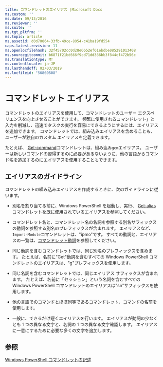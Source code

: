 ```yaml
---
title: コマンドレットのエイリアス |Microsoft Docs
ms.custom: ''
ms.date: 09/13/2016
ms.reviewer: ''
ms.suite: ''
ms.tgt_pltfrm: ''
ms.topic: article
ms.assetid: d0d70864-33fb-49ce-8054-c41ba19fd554
caps.latest.revision: 11
ms.openlocfilehash: 32f45702cc0d28e6652ef61ebdbe085291013408
ms.sourcegitcommit: b6871f21bd666f9cd71dd336bb3f844cf472b56c
ms.translationtype: MT
ms.contentlocale: ja-JP
ms.lasthandoff: 02/03/2019
ms.locfileid: "56860508"
---
```

# <a name="cmdlet-aliases"></a>コマンドレット エイリアス

コマンドレットのエイリアスを使用して、コマンドレットのユーザー エクスペリエンスを向上させることができます。 頻繁に使用されるコマンドレット」と入力を削減し、迅速でタスクの実行を容易にできるようにするには、エイリアスを追加できます。 コマンドレットでは、組み込みエイリアスを含めることも、ユーザーが独自のカスタム エイリアスを定義できます。

たとえば、 [Get-command](/powershell/module/microsoft.powershell.core/get-command)コマンドレットは、組み込み`gcm`エイリアス。 ユーザーは新しいコマンドの習得するのに必要があるないように、他の言語からコマンド名を追加するのにエイリアスを使用することもできます。

## <a name="alias-guidelines"></a>エイリアスのガイドライン

コマンドレットの組み込みエイリアスを作成するときに、次のガイドラインに従います。

- 別名を割り当てる前に、Windows PowerShell を起動し、実行、 [Get-alias](/powershell/module/Microsoft.PowerShell.Utility/Get-Alias)コマンドレットを既に使用されているエイリアスを参照してください。

- コマンドレット名と、コマンドレット名の名詞を参照する別名サフィックスの動詞を参照する別名のプレフィックスが含まれます。 エイリアスなど、`Import-Module`コマンドレットは、"ipmo"です。 すべての動詞と、エイリアスの一覧は、[コマンドレット動詞](./approved-verbs-for-windows-powershell-commands.md)を参照してください。

- 同じ動詞を含むコマンドレットでは、同じ別名のプレフィックスを含めます。 たとえば、名前に"Get"動詞を含むすべての Windows PowerShell コマンドレットのエイリアスは、"g"プレフィックスを使用します。

- 同じ名詞を含むコマンドレットでは、同じエイリアス サフィックスが含まれます。 たとえば、名前に「セッション」という名詞を含むすべての Windows PowerShell コマンドレットのエイリアスは"sn"サフィックスを使用します。

- 他の言語でのコマンドとほぼ同等であるコマンドレット、コマンドの名前を使用します。

- 一般に、できるだけ短くエイリアスを行います。 エイリアスが動詞の少なくとも 1 つの異なる文字と、名詞の 1 つの異なる文字確認します。 エイリアスに一意にするために必要な多くの文字を追加します。

## <a name="see-also"></a>参照

[Windows PowerShell コマンドレットの記述](./writing-a-windows-powershell-cmdlet.md)
